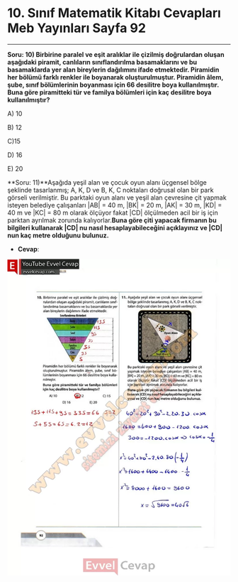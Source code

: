 # 10. Sınıf Matematik Kitabı Cevapları Meb Yayınları Sayfa 92

---

**Soru: 10) Birbirine paralel ve eşit aralıklar ile çizilmiş doğrulardan oluşan aşağıdaki piramit, canlıların sınıflandırılma basamaklarını ve bu basamaklarda yer alan bireylerin dağılımını ifade etmektedir. Piramidin her bölümü farklı renkler ile boyanarak oluşturulmuştur. Piramidin âlem, şube, sınıf bölümlerinin boyanması için 66 desilitre boya kullanılmıştır. Buna göre piramitteki tür ve familya bölümleri için kaç desilitre boya kullanılmıştır?**

A) 10

 B) 12

 C)15

 D) 16

 E) 20

**Soru: 11)**Aşağıda yeşil alan ve çocuk oyun alanı üçgensel bölge şeklinde tasarlanmış; A, K, D ve B, K, C noktaları doğrusal olan bir park görseli verilmiştir. Bu parktaki oyun alanı ve yeşil alan çevresine çit yapmak isteyen belediye çalışanları |AB| = 40 m, |BK| = 20 m, |AK| = 30 m, |KD| = 40 m ve |KC| = 80 m olarak ölçüyor fakat |CD| ölçülmeden acil bir iş için parktan ayrılmak zorunda kalıyorlar.**Buna göre çiti yapacak firmanın bu bilgileri kullanarak |CD| nu nasıl hesaplayabileceğini açıklayınız ve |CD| nun kaç metre olduğunu bulunuz.**

-   **Cevap**:

![Image 1](./image_1.webp)